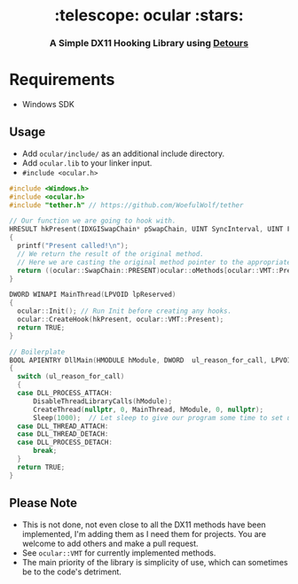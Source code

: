 <h1 align="center">
:telescope: ocular :stars:
</h1>

<h3 align="center">
A Simple DX11 Hooking Library using <a href="https://github.com/microsoft/Detours">Detours</a>
</h3>

# Requirements
* Windows SDK

## Usage
* Add `ocular/include/` as an additional include directory.
* Add `ocular.lib` to your linker input.
* `#include <ocular.h>`

```c++
#include <Windows.h>
#include <ocular.h>
#include "tether.h" // https://github.com/WoefulWolf/tether

// Our function we are going to hook with.
HRESULT hkPresent(IDXGISwapChain* pSwapChain, UINT SyncInterval, UINT Flags)
{
  printf("Present called!\n");
  // We return the result of the original method.
  // Here we are casting the original method pointer to the appropriate type so that we can pass the parameters.
  return ((ocular::SwapChain::PRESENT)ocular::oMethods[ocular::VMT::Present])(pSwapChain, SyncInterval, Flags);
}

DWORD WINAPI MainThread(LPVOID lpReserved)
{
  ocular::Init(); // Run Init before creating any hooks.
  ocular::CreateHook(hkPresent, ocular::VMT::Present);
  return TRUE;
}

// Boilerplate
BOOL APIENTRY DllMain(HMODULE hModule, DWORD  ul_reason_for_call, LPVOID lpReserved)
{
  switch (ul_reason_for_call)
  {
  case DLL_PROCESS_ATTACH:
      DisableThreadLibraryCalls(hModule);
      CreateThread(nullptr, 0, MainThread, hModule, 0, nullptr);
      Sleep(1000);  // Let sleep to give our program some time to set up.
  case DLL_THREAD_ATTACH:
  case DLL_THREAD_DETACH:
  case DLL_PROCESS_DETACH:
      break;
  }
  return TRUE;
}
```

## Please Note
* This is not done, not even close to all the DX11 methods have been implemented, I'm adding them as I need them for projects. You are welcome to add others and make a pull request.
* See `ocular::VMT` for currently implemented methods.
* The main priority of the library is simplicity of use, which can sometimes be to the code's detriment.
